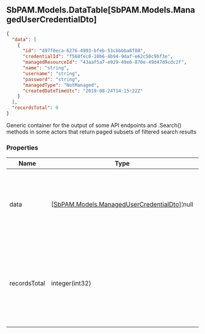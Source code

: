 
<h2 id="tocS_SbPAM.Models.DataTable[SbPAM.Models.ManagedUserCredentialDto]">SbPAM.Models.DataTable[SbPAM.Models.ManagedUserCredentialDto]</h2>

<a id="schemasbpam.models.datatable[sbpam.models.managedusercredentialdto]"></a>
<a id="schema_SbPAM.Models.DataTable[SbPAM.Models.ManagedUserCredentialDto]"></a>
<a id="tocSsbpam.models.datatable[sbpam.models.managedusercredentialdto]"></a>
<a id="tocssbpam.models.datatable[sbpam.models.managedusercredentialdto]"></a>

```json
{
  "data": [
    {
      "id": "497f6eca-6276-4993-bfeb-53cbbbba6f08",
      "credentialId": "f568fec0-10b6-4b94-9daf-e62c50c9bf3e",
      "managedResourceId": "43aaf5a7-e929-49e6-870e-49d47d9cdc2f",
      "name": "string",
      "username": "string",
      "password": "string",
      "managedType": "NotManaged",
      "createdDateTimeUtc": "2019-08-24T14:15:22Z"
    }
  ],
  "recordsTotal": 0
}

```

Generic container for the output of some API endpoints and .Search() 
methods in some actors that return paged subsets of filtered search results

### Properties

|Name|Type|Required|Restrictions|Description|
|---|---|---|---|---|
|data|[[SbPAM.Models.ManagedUserCredentialDto](../Models/sbpam.models.managedusercredentialdto.md)]¦null|false|none|A subset of the filtered, sorted, and paged (e.g., rows 30 - 39 of <br>589 found) search results|
|recordsTotal|integer(int32)|false|none|What is the total count of search results that .DataRows may only <br>be a paged subset of (e.g., rows 30 - 39 of 589 found)|



